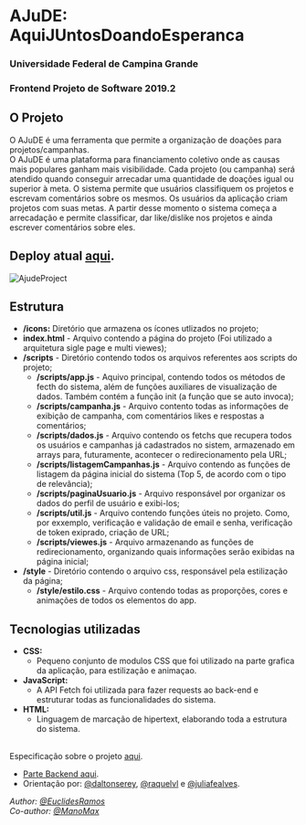 # AJuDE: AquiJUntosDoandoEsperanca
### Universidade Federal de Campina Grande
### Frontend Projeto de Software 2019.2

## O Projeto
O AJuDE é uma ferramenta que permite a organização de doações para projetos/campanhas.
<br>
O AJuDE é uma plataforma para financiamento coletivo onde as causas mais populares ganham mais visibilidade. Cada projeto (ou campanha) será atendido quando conseguir arrecadar uma quantidade de doações igual ou superior à meta. O sistema permite que usuários classifiquem os projetos e escrevam comentários sobre os mesmos. Os usuários da aplicação criam projetos com suas metas. A partir desse momento o sistema começa a arrecadação e permite classificar, dar like/dislike nos projetos e ainda escrever comentários sobre eles.


## Deploy atual [aqui](https://ajudefront.herokuapp.com/index.html).


![AjudeProject](https://i.imgur.com/TR683cb.png)


## Estrutura

  * **/icons:** Diretório que armazena os ícones utlizados no projeto; <br>
  * **index.html** - Arquivo contendo a página do projeto (Foi utilizado a arquitetura sigle page e multi viewes);
  * **/scripts** - Diretório contendo todos os arquivos referentes aos scripts do projeto;
      * **/scripts/app.js** - Aquivo principal, contendo todos os métodos de fecth do sistema, além de funções auxiliares de visualização de dados. Também contém a função init (a função que se auto invoca);
      * **/scripts/campanha.js** - Arquivo contento todas as informações de exibição de campanha, com comentários likes e respostas a comentários;
      * **/scripts/dados.js** - Arquivo contendo os fetchs que recupera todos os usuários e campanhas já cadastrados no sistem, armazenado em arrays para, futuramente, acontecer o redirecionamento pela URL;
      * **/scripts/listagemCampanhas.js** - Arquivo contendo as funções de listagem da página inicial do sistema (Top 5, de acordo com o tipo de relevância);
      * **/scripts/paginaUsuario.js** - Arquivo responsável por organizar os dados do perfil de usuário e exibi-los;
      * **/scripts/util.js** - Arquivo contendo funções úteis no projeto. Como, por exxemplo, verificação e validação de email e senha, verificação de token exiprado, criação de URL;
      * **/scripts/viewes.js** - Arquivo armazenando as funções de redirecionamento, organizando quais informações serão exibidas na página inicial;
  * **/style** - Diretório contendo o arquivo css, responsável pela estilização da página;
      * **/style/estilo.css** - Arquivo contendo todas as proporções, cores e animações de todos os elementos do app.


## Tecnologias utilizadas

* **CSS:**
    * Pequeno conjunto de modulos CSS que foi utilizado na parte grafica da aplicação, para estilização e animaçao.
* **JavaScript:**
    * A API Fetch foi utilizada para fazer requests ao back-end e estruturar todas as funcionalidades do sistema.
* **HTML:**
    * Linguagem de marcação de hipertext, elaborando toda a estrutura do sistema. 


<br>Especificação sobre o projeto [aqui](https://docs.google.com/document/d/1h5WhnOhvyRmIbj_obhWK5XmoJgK35lVWPM2UwwMOT_Y/preview#).
* [Parte Backend aqui](https://github.com/ManoMax/backend_AJuDE).
* Orientação por: [@daltonserey](https://github.com/daltonserey), [@raquelvl](https://github.com/raquelvl) e [@juliafealves](https://github.com/juliafealves).


<p><i>
  
  Author: [@EuclidesRamos](https://github.com/EuclidesRamos/)
  <br>Co-author: [@ManoMax](https://github.com/ManoMax)

</i></p>
